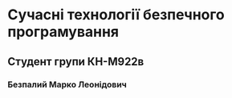 # Сучасні технології безпечного програмування
## Студент групи КН-М922в
### Безпалий Марко Леонідович